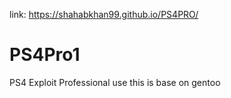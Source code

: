 link:    https://shahabkhan99.github.io/PS4PRO/

# PS4Pro1
PS4 Exploit 
Professional use
this is base on gentoo
